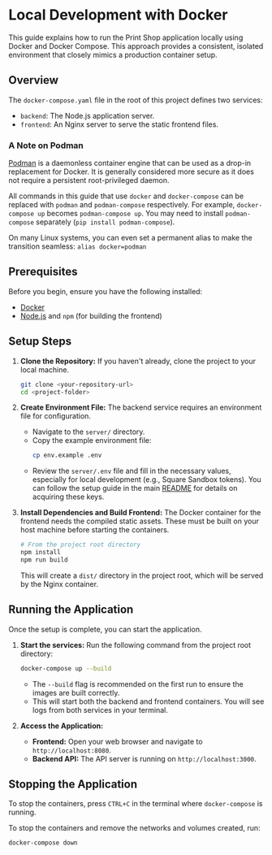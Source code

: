 # Local Development with Docker

This guide explains how to run the Print Shop application locally using Docker and Docker Compose. This approach provides a consistent, isolated environment that closely mimics a production container setup.

## Overview

The `docker-compose.yaml` file in the root of this project defines two services:
-   `backend`: The Node.js application server.
-   `frontend`: An Nginx server to serve the static frontend files.

### A Note on Podman

[Podman](https://podman.io/) is a daemonless container engine that can be used as a drop-in replacement for Docker. It is generally considered more secure as it does not require a persistent root-privileged daemon.

All commands in this guide that use `docker` and `docker-compose` can be replaced with `podman` and `podman-compose` respectively. For example, `docker-compose up` becomes `podman-compose up`. You may need to install `podman-compose` separately (`pip install podman-compose`).

On many Linux systems, you can even set a permanent alias to make the transition seamless:
`alias docker=podman`

## Prerequisites

Before you begin, ensure you have the following installed:
-   [Docker](https://www.docker.com/products/docker-desktop/)
-   [Node.js](https://nodejs.org/) and `npm` (for building the frontend)

## Setup Steps

1.  **Clone the Repository:**
    If you haven't already, clone the project to your local machine.
    ```bash
    git clone <your-repository-url>
    cd <project-folder>
    ```

2.  **Create Environment File:**
    The backend service requires an environment file for configuration.
    -   Navigate to the `server/` directory.
    -   Copy the example environment file:
        ```bash
        cp env.example .env
        ```
    -   Review the `server/.env` file and fill in the necessary values, especially for local development (e.g., Square Sandbox tokens). You can follow the setup guide in the main [README](../../README.md) for details on acquiring these keys.

3.  **Install Dependencies and Build Frontend:**
    The Docker container for the frontend needs the compiled static assets. These must be built on your host machine before starting the containers.
    ```bash
    # From the project root directory
    npm install
    npm run build
    ```
    This will create a `dist/` directory in the project root, which will be served by the Nginx container.

## Running the Application

Once the setup is complete, you can start the application.

1.  **Start the services:**
    Run the following command from the project root directory:
    ```bash
    docker-compose up --build
    ```
    -   The `--build` flag is recommended on the first run to ensure the images are built correctly.
    -   This will start both the backend and frontend containers. You will see logs from both services in your terminal.

2.  **Access the Application:**
    -   **Frontend:** Open your web browser and navigate to `http://localhost:8080`.
    -   **Backend API:** The API server is running on `http://localhost:3000`.

## Stopping the Application

To stop the containers, press `CTRL+C` in the terminal where `docker-compose` is running.

To stop the containers and remove the networks and volumes created, run:
```bash
docker-compose down
```
